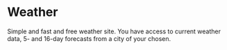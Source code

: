 # Weather
Simple and fast and free weather site. You have access to current weather data, 5- and 16-day forecasts from a city of your chosen.
